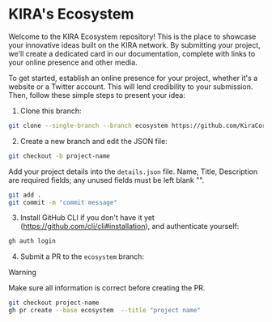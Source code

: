 # KIRA's Ecosystem

Welcome to the KIRA Ecosystem repository! This is the place to showcase your innovative ideas built on the KIRA network. By submitting your project, we'll create a dedicated card in our documentation, complete with links to your online presence and other media.

To get started, establish an online presence for your project, whether it's a website or a Twitter account. This will lend credibility to your submission. Then, follow these simple steps to present your idea:

1. Clone this branch:

```bash
git clone --single-branch --branch ecosystem https://github.com/KiraCore/docs.kira.network.git
```

2. Create a new branch and edit the JSON file:

```bash
git checkout -b project-name
```

Add your project details into the `details.json` file. 
Name, Title, Description are required fields; any unused fields must be left blank "".

```bash
git add .      
git commit -m "commit message"
```

3. Install GitHub CLI if you don't have it yet (https://github.com/cli/cli#installation), and authenticate yourself:

```bash
gh auth login 
```

4. Submit a PR to the `ecosystem` branch: 

> [!WARNING]  
> Make sure all information is correct before creating the PR.

```bash
git checkout project-name
gh pr create --base ecosystem  --title "project name"
```